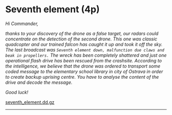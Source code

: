 # Seventh element (4p)
_Hi Commander,_

_thanks to your discovery of the drone as a false target, our radars could concentrate on the detection
of the second drone. This one was classic quadcopter and our trained falcon has caught it up and took
it off the sky. The last broadcast was `Seventh element down, malfunction due claws and beak in propellers.`
The wreck has been completely shattered and just one operational flash drive has been rescued from the
crashsite. According to the intelligence, we believe that the drone was ordered to transport some coded
message to the elementary school library in city of Ostrava in order to create backup uprising centre.
You have to analyse the content of the drive and decode the message._

_Good luck!_

[seventh_element.dd.gz](seventh_element.dd.gz)

---